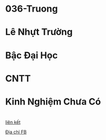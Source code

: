 # 036-Truong


# Lê Nhựt Trường #
# Bậc Đại Học #
# CNTT # 
# Kinh Nghiệm Chưa Có #
# #

[liên kết](https://github.com/letruongg/HPmarkdow)

[Địa chỉ FB ](https://www.facebook.com/bin.su.1650)

